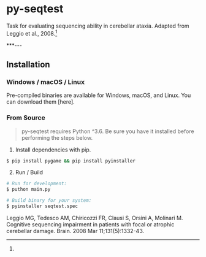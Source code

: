 # py-seqtest

Task for evaluating sequencing ability in cerebellar ataxia. Adapted from Leggio et al., 2008.[^1]

***---

## Installation

### Windows / macOS / Linux

Pre-compiled binaries are available for Windows, macOS, and Linux. You can download them [here].

### From Source

> py-seqtest requires Python ^3.6. Be sure you have it installed before performing the steps below. 

1. Install dependencies with pip.

```bash
$ pip install pygame && pip install pyinstaller

```

2. Run / Build

```bash
# Run for development: 
$ puthon main.py 

# Build binary for your system: 
$ pyinstaller seqtest.spec 
```


[^1]:
Leggio MG, Tedesco AM, Chiricozzi FR, Clausi S, Orsini A, Molinari M. Cognitive sequencing impairment in patients with focal or atrophic cerebellar damage. Brain. 2008 Mar 11;131(5):1332-43.
